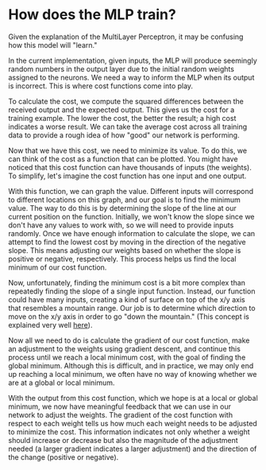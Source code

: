 # How does the MLP train?

Given the explanation of the MultiLayer Perceptron, it may be confusing how this model will "learn."

In the current implementation, given inputs, the MLP will produce seemingly random numbers in the output layer due to the initial random weights assigned to the neurons. We need a way to inform the MLP when its output is incorrect. This is where cost functions come into play.

To calculate the cost, we compute the squared differences between the received output and the expected output. This gives us the cost for a training example. The lower the cost, the better the result; a high cost indicates a worse result. We can take the average cost across all training data to provide a rough idea of how "good" our network is performing.

Now that we have this cost, we need to minimize its value. To do this, we can think of the cost as a function that can be plotted. You might have noticed that this cost function can have thousands of inputs (the weights). To simplify, let's imagine the cost function has one input and one output.

With this function, we can graph the value. Different inputs will correspond to different locations on this graph, and our goal is to find the minimum value. The way to do this is by determining the slope of the line at our current position on the function. Initially, we won't know the slope since we don't have any values to work with, so we will need to provide inputs randomly. Once we have enough information to calculate the slope, we can attempt to find the lowest cost by moving in the direction of the negative slope. This means adjusting our weights based on whether the slope is positive or negative, respectively. This process helps us find the local minimum of our cost function.

Now, unfortunately, finding the minimum cost is a bit more complex than repeatedly finding the slope of a single input function. Instead, our function could have many inputs, creating a kind of surface on top of the x/y axis that resembles a mountain range. Our job is to determine which direction to move on the x/y axis in order to go "down the mountain." (This concept is explained very well [here](https://www.youtube.com/watch?v=IHZwWFHWa-w)).

Now all we need to do is calculate the gradient of our cost function, make an adjustment to the weights using gradient descent, and continue this process until we reach a local minimum cost, with the goal of finding the global minimum. Although this is difficult, and in practice, we may only end up reaching a local minimum, we often have no way of knowing whether we are at a global or local minimum.

With the output from this cost function, which we hope is at a local or global minimum, we now have meaningful feedback that we can use in our network to adjust the weights. The gradient of the cost function with respect to each weight tells us how much each weight needs to be adjusted to minimize the cost. This information indicates not only whether a weight should increase or decrease but also the magnitude of the adjustment needed (a larger gradient indicates a larger adjustment) and the direction of the change (positive or negative).
